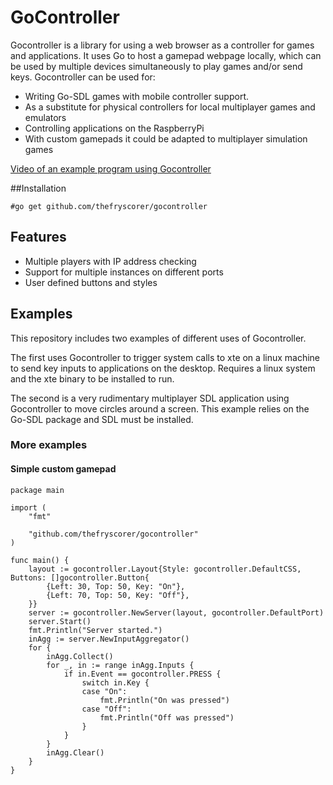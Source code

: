 # GoController

Gocontroller is a library for using a web browser as a controller for games and applications. It uses Go to host a gamepad webpage locally, which can be used by multiple devices simultaneously to play games and/or send keys. Gocontroller can be used for:

- Writing Go-SDL games with mobile controller support.
- As a substitute for physical controllers for local multiplayer games and emulators
- Controlling applications on the RaspberryPi
- With custom gamepads it could be adapted to multiplayer simulation games

[Video of an example program using Gocontroller](http://dbyron.id.au/static/files/videos/goctrl.mp4)

##Installation

    #go get github.com/thefryscorer/gocontroller

## Features

- Multiple players with IP address checking
- Support for multiple instances on different ports
- User defined buttons and styles

## Examples

This repository includes two examples of different uses of Gocontroller. 

The first uses Gocontroller to trigger system calls to xte on a linux machine to send key inputs to applications on the desktop. Requires a linux system and the xte binary to be installed to run.

The second is a very rudimentary multiplayer SDL application using Gocontroller to move circles around a screen. This example relies on the Go-SDL package and SDL must be installed.

### More examples

#### Simple custom gamepad

	package main
	
	import (
		"fmt"

		"github.com/thefryscorer/gocontroller"
	)

	func main() {
		layout := gocontroller.Layout{Style: gocontroller.DefaultCSS, Buttons: []gocontroller.Button{
			{Left: 30, Top: 50, Key: "On"},
			{Left: 70, Top: 50, Key: "Off"},
		}}
		server := gocontroller.NewServer(layout, gocontroller.DefaultPort)
		server.Start()
		fmt.Println("Server started.")
		inAgg := server.NewInputAggregator()
		for {
			inAgg.Collect()
			for _, in := range inAgg.Inputs {
				if in.Event == gocontroller.PRESS {
					switch in.Key {
					case "On":
						fmt.Println("On was pressed")
					case "Off":
						fmt.Println("Off was pressed")
					}
				}
			}
			inAgg.Clear()
		}
	}	

